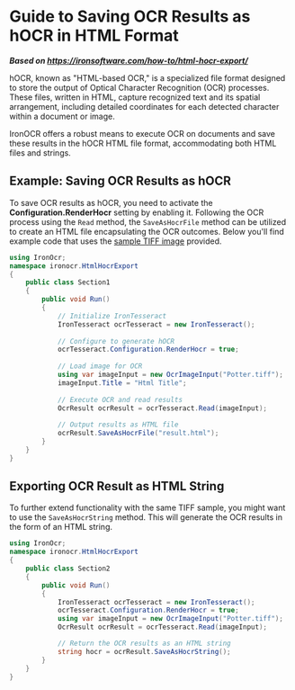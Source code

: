 # Guide to Saving OCR Results as hOCR in HTML Format

***Based on <https://ironsoftware.com/how-to/html-hocr-export/>***


hOCR, known as "HTML-based OCR," is a specialized file format designed to store the output of Optical Character Recognition (OCR) processes. These files, written in HTML, capture recognized text and its spatial arrangement, including detailed coordinates for each detected character within a document or image.

IronOCR offers a robust means to execute OCR on documents and save these results in the hOCR HTML file format, accommodating both HTML files and strings.



## Example: Saving OCR Results as hOCR

To save OCR results as hOCR, you need to activate the **Configuration.RenderHocr** setting by enabling it. Following the OCR process using the `Read` method, the `SaveAsHocrFile` method can be utilized to create an HTML file encapsulating the OCR outcomes. Below you'll find example code that uses the [sample TIFF image](https://ironsoftware.com/static-assets/ocr/how-to/html-export/Potter.tiff) provided.

```cs
using IronOcr;
namespace ironocr.HtmlHocrExport
{
    public class Section1
    {
        public void Run()
        {
            // Initialize IronTesseract
            IronTesseract ocrTesseract = new IronTesseract();
            
            // Configure to generate hOCR
            ocrTesseract.Configuration.RenderHocr = true;
            
            // Load image for OCR
            using var imageInput = new OcrImageInput("Potter.tiff");
            imageInput.Title = "Html Title";
            
            // Execute OCR and read results
            OcrResult ocrResult = ocrTesseract.Read(imageInput);
            
            // Output results as HTML file
            ocrResult.SaveAsHocrFile("result.html");
        }
    }
}
```

## Exporting OCR Result as HTML String

To further extend functionality with the same TIFF sample, you might want to use the `SaveAsHocrString` method. This will generate the OCR results in the form of an HTML string.

```cs
using IronOcr;
namespace ironocr.HtmlHocrExport
{
    public class Section2
    {
        public void Run()
        {
            IronTesseract ocrTesseract = new IronTesseract();
            ocrTesseract.Configuration.RenderHocr = true;
            using var imageInput = new OcrImageInput("Potter.tiff");
            OcrResult ocrResult = ocrTesseract.Read(imageInput);

            // Return the OCR results as an HTML string
            string hocr = ocrResult.SaveAsHocrString();
        }
    }
}
```